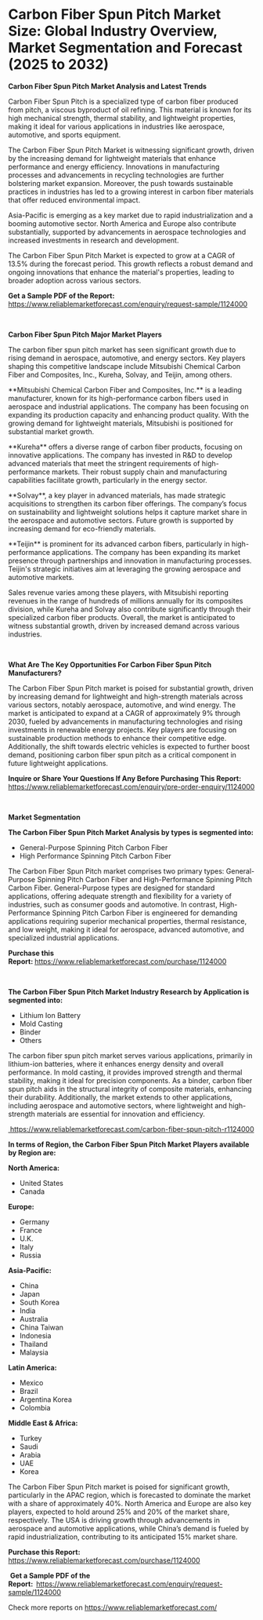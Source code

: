 <p><h1>Carbon Fiber Spun Pitch Market Size: Global Industry Overview, Market Segmentation and Forecast (2025 to 2032)</h1></p><p><strong>Carbon Fiber Spun Pitch Market Analysis and Latest Trends</strong></p>
<p><p>Carbon Fiber Spun Pitch is a specialized type of carbon fiber produced from pitch, a viscous byproduct of oil refining. This material is known for its high mechanical strength, thermal stability, and lightweight properties, making it ideal for various applications in industries like aerospace, automotive, and sports equipment.</p><p>The Carbon Fiber Spun Pitch Market is witnessing significant growth, driven by the increasing demand for lightweight materials that enhance performance and energy efficiency. Innovations in manufacturing processes and advancements in recycling technologies are further bolstering market expansion. Moreover, the push towards sustainable practices in industries has led to a growing interest in carbon fiber materials that offer reduced environmental impact.</p><p>Asia-Pacific is emerging as a key market due to rapid industrialization and a booming automotive sector. North America and Europe also contribute substantially, supported by advancements in aerospace technologies and increased investments in research and development.</p><p>The Carbon Fiber Spun Pitch Market is expected to grow at a CAGR of 13.5% during the forecast period. This growth reflects a robust demand and ongoing innovations that enhance the material's properties, leading to broader adoption across various sectors.</p></p>
<p><strong>Get a Sample PDF of the Report:&nbsp;</strong> <a href="https://www.reliablemarketforecast.com/enquiry/request-sample/1124000?utm_campaign=1105&utm_medium=2&utm_source=Github&utm_content=ia&utm_term=01022025&utm_id=carbon-fiber-spun-pitch">https://www.reliablemarketforecast.com/enquiry/request-sample/1124000</a></p>
<p>&nbsp;</p>
<p><strong>Carbon Fiber Spun Pitch Major Market Players</strong></p>
<p><p>The carbon fiber spun pitch market has seen significant growth due to rising demand in aerospace, automotive, and energy sectors. Key players shaping this competitive landscape include Mitsubishi Chemical Carbon Fiber and Composites, Inc., Kureha, Solvay, and Teijin, among others.</p><p>**Mitsubishi Chemical Carbon Fiber and Composites, Inc.** is a leading manufacturer, known for its high-performance carbon fibers used in aerospace and industrial applications. The company has been focusing on expanding its production capacity and enhancing product quality. With the growing demand for lightweight materials, Mitsubishi is positioned for substantial market growth.</p><p>**Kureha** offers a diverse range of carbon fiber products, focusing on innovative applications. The company has invested in R&D to develop advanced materials that meet the stringent requirements of high-performance markets. Their robust supply chain and manufacturing capabilities facilitate growth, particularly in the energy sector.</p><p>**Solvay**, a key player in advanced materials, has made strategic acquisitions to strengthen its carbon fiber offerings. The company’s focus on sustainability and lightweight solutions helps it capture market share in the aerospace and automotive sectors. Future growth is supported by increasing demand for eco-friendly materials.</p><p>**Teijin** is prominent for its advanced carbon fibers, particularly in high-performance applications. The company has been expanding its market presence through partnerships and innovation in manufacturing processes. Teijin's strategic initiatives aim at leveraging the growing aerospace and automotive markets.</p><p>Sales revenue varies among these players, with Mitsubishi reporting revenues in the range of hundreds of millions annually for its composites division, while Kureha and Solvay also contribute significantly through their specialized carbon fiber products. Overall, the market is anticipated to witness substantial growth, driven by increased demand across various industries.</p></p>
<p>&nbsp;</p>
<p><strong>What Are The Key Opportunities For Carbon Fiber Spun Pitch Manufacturers?</strong></p>
<p><p>The Carbon Fiber Spun Pitch market is poised for substantial growth, driven by increasing demand for lightweight and high-strength materials across various sectors, notably aerospace, automotive, and wind energy. The market is anticipated to expand at a CAGR of approximately 9% through 2030, fueled by advancements in manufacturing technologies and rising investments in renewable energy projects. Key players are focusing on sustainable production methods to enhance their competitive edge. Additionally, the shift towards electric vehicles is expected to further boost demand, positioning carbon fiber spun pitch as a critical component in future lightweight applications.</p></p>
<p><strong>Inquire or Share Your Questions If Any Before Purchasing This Report:</strong> <a href="https://www.reliablemarketforecast.com/enquiry/pre-order-enquiry/1124000?utm_campaign=1105&utm_medium=2&utm_source=Github&utm_content=ia&utm_term=01022025&utm_id=carbon-fiber-spun-pitch">https://www.reliablemarketforecast.com/enquiry/pre-order-enquiry/1124000</a></p>
<p>&nbsp;</p>
<p><strong>Market Segmentation</strong></p>
<p><strong>The Carbon Fiber Spun Pitch Market Analysis by types is segmented into:</strong></p>
<p><ul><li>General-Purpose Spinning Pitch Carbon Fiber</li><li>High Performance Spinning Pitch Carbon Fiber</li></ul></p>
<p><p>The Carbon Fiber Spun Pitch market comprises two primary types: General-Purpose Spinning Pitch Carbon Fiber and High-Performance Spinning Pitch Carbon Fiber. General-Purpose types are designed for standard applications, offering adequate strength and flexibility for a variety of industries, such as consumer goods and automotive. In contrast, High-Performance Spinning Pitch Carbon Fiber is engineered for demanding applications requiring superior mechanical properties, thermal resistance, and low weight, making it ideal for aerospace, advanced automotive, and specialized industrial applications.</p></p>
<p><strong>Purchase this Report:&nbsp;</strong><a href="https://www.reliablemarketforecast.com/purchase/1124000?utm_campaign=1105&utm_medium=2&utm_source=Github&utm_content=ia&utm_term=01022025&utm_id=carbon-fiber-spun-pitch">https://www.reliablemarketforecast.com/purchase/1124000</a></p>
<p>&nbsp;</p>
<p><strong>The Carbon Fiber Spun Pitch Market Industry Research by Application is segmented into:</strong></p>
<p><ul><li>Lithium Ion Battery</li><li>Mold Casting</li><li>Binder</li><li>Others</li></ul></p>
<p><p>The carbon fiber spun pitch market serves various applications, primarily in lithium-ion batteries, where it enhances energy density and overall performance. In mold casting, it provides improved strength and thermal stability, making it ideal for precision components. As a binder, carbon fiber spun pitch aids in the structural integrity of composite materials, enhancing their durability. Additionally, the market extends to other applications, including aerospace and automotive sectors, where lightweight and high-strength materials are essential for innovation and efficiency.</p></p>
<p><a href="https://www.reliablemarketforecast.com/carbon-fiber-spun-pitch-r1124000?utm_campaign=1105&utm_medium=2&utm_source=Github&utm_content=ia&utm_term=01022025&utm_id=carbon-fiber-spun-pitch">&nbsp;https://www.reliablemarketforecast.com/carbon-fiber-spun-pitch-r1124000</a></p>
<p><strong>In terms of Region, the Carbon Fiber Spun Pitch Market Players available by Region are:</strong></p>
<p>
    <p> <strong> North America: </strong>
        <ul>
            <li>United States</li>
            <li>Canada</li>
        </ul>
        </p> 
    <p> <strong> Europe: </strong>
        <ul>
            <li>Germany</li>
            <li>France</li>
            <li>U.K.</li>
            <li>Italy</li>
            <li>Russia</li>
        </ul>
        </p> 
    <p> <strong> Asia-Pacific: </strong>
        <ul>
            <li>China</li>
            <li>Japan</li>
            <li>South Korea</li>
            <li>India</li>
            <li>Australia</li>
            <li>China Taiwan</li>
            <li>Indonesia</li>
            <li>Thailand</li>
            <li>Malaysia</li>
        </ul>
        </p> 
    <p> <strong> Latin America: </strong>
        <ul>
            <li>Mexico</li>
            <li>Brazil</li>
            <li>Argentina Korea</li>
            <li>Colombia</li>
        </ul>
        </p> 
    <p> <strong> Middle East & Africa: </strong>
        <ul>
            <li>Turkey</li>
            <li>Saudi</li>
            <li>Arabia</li>
            <li>UAE</li>
            <li>Korea</li>
        </ul>
    </p>
    </p>
<p><p>The Carbon Fiber Spun Pitch market is poised for significant growth, particularly in the APAC region, which is forecasted to dominate the market with a share of approximately 40%. North America and Europe are also key players, expected to hold around 25% and 20% of the market share, respectively. The USA is driving growth through advancements in aerospace and automotive applications, while China’s demand is fueled by rapid industrialization, contributing to its anticipated 15% market share.</p></p>
<p><strong>Purchase this Report: </strong><a href="https://www.reliablemarketforecast.com/purchase/1124000?utm_campaign=1105&utm_medium=2&utm_source=Github&utm_content=ia&utm_term=01022025&utm_id=carbon-fiber-spun-pitch">https://www.reliablemarketforecast.com/purchase/1124000</a></p>
<p>&nbsp;<strong>Get a Sample PDF of the Report:&nbsp;&nbsp;</strong><a href="https://www.reliablemarketforecast.com/enquiry/request-sample/1124000?utm_campaign=1105&utm_medium=2&utm_source=Github&utm_content=ia&utm_term=01022025&utm_id=carbon-fiber-spun-pitch">https://www.reliablemarketforecast.com/enquiry/request-sample/1124000</a></p>
<p><strong></strong></p>
<p>Check more reports on <a href="https://www.reliablemarketforecast.com/?utm_campaign=1105&utm_medium=2&utm_source=Github&utm_content=ia&utm_term=01022025&utm_id=carbon-fiber-spun-pitch">https://www.reliablemarketforecast.com/</a></p>